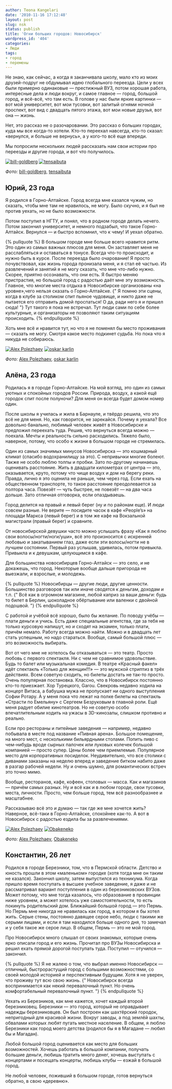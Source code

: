 ```yaml
---
author: Teona Kangelari
date: '2010-11-16 17:12:48'
layout: post
slug: nsk
status: publish
title: 'Огни больших городов: Новосибирск'
wordpress_id: '404'
categories:
- Люди
tags:
- город
- перемены
---
```


Не знаю, как сейчас, а когда я заканчивала школу, мало кто из моих друзей-подруг 
не обдумывал идею глобального переезда. Цели у всех были примерно
одинаковые — престижный ВУЗ, потом хорошая работа, интересные дела и люди
вокруг, и самое главное — город, большой город, и всё-всё, что там есть. В
голове у нас были яркие картинки — вот мой университет, вот мои тусовки, вот
залитый огнями ночной проспект, вот вид с двадцать пятого этажа, вот мои новые
друзья, вот она — жизнь.

Нет, это рассказ не о разочаровании. Это рассказ о больших городах, куда мы
все когда-то хотели. Кто-то переехал навсегда, кто-то сказал: «вернулся, и
больше не вернусь», а у кого-то всё еще впереди.

Мы попросили нескольких людей рассказать нам свои истории про переезды и
другие города, и вот что получилось.

[![bill-goldberg](https://lh6.googleusercontent.com/-TTAK15pwXng/Tp2L5Us_CEI/AAAAAAAAAUM/CRM3tZzroPg/s320/4728048284_35ae50fa7e_z.jpg)][1]
[![tensaibuta](https://lh4.googleusercontent.com/-NpuGN7JoeoQ/Tp2L4pUwDUI/AAAAAAAAAUE/339hJF_4pD0/s320/3462045105_beecc69c74_z.jpg)][2]

_Фото:_ [bill-goldberg][1], [tensaibuta][2]

## Юрий, 23 года

Я родился в Горно-Алтайске. Город всегда мне казался чужим, но сказать, чтобы
мне там не нравилось, не могу. Было скучно, и я был не против уехать, но не
было возможности.

Потом поступил в НГТУ, и понял, что в родном городе делать нечего. Потом
закончил университет, и немного подзабыл, что такое Горно-Алтайск. Вернулся —
и быстро вспомнил, что к чему! И уехал обратно.

{% pullquote %}
В большом городе мне больше всего нравится ритм. Это один из самых важных
плюсов для меня. Он заставляет меня не расслабляться и оставаться в тонусе.
Всегда что-то происходит, и нужно быть в курсе. После переезда было
очарование! Я просто почувствовал, как жизнь города пронизала меня, и я стал
её частью. Из развлечений и занятий я не могу сказать, что мне что-либо нужно.
Скорее, приятно осознавать, что они есть. Я быстро меняю пристрастия, но
большой город с радостью даёт мне эту возможность. Главное, что многие места
отдыха в Новосибирске организованы «на уровне»,чего нельзя сказать о Горно-Алтайске. 
{" Я помню эти сцены, когда в клубе за столиком спит пьяное чудовище, и никто даже не пытается его отправить домой проспаться! О да, ради него я и пришел сюда! "} Тут такого я пока не встречал. Тут люди сами по себе более
культурные, и организаторы не позволяют таким ситуациям происходить.
{% endpullquote %}

Хоть мне всё и нравится тут, но что я не поменял бы место проживания — сказать
не могу. Смотря какое место подкинет судьба. Но пока что я никуда не
собираюсь.

[![Alex Polezhaev](https://lh6.googleusercontent.com/-AwWg9k_FMlg/Tp2L9zslJRI/AAAAAAAAAUQ/U445bldfSOA/s320/4548274764_61e703d05e_z.jpg)][4]
[![oskar karlin](https://lh6.googleusercontent.com/-4PTYJ7dAyZs/Tp2L-PFU3vI/AAAAAAAAAUY/DB2U5nDDMjI/s320/503718895_ff8241457a_z.jpg)][5]

_Фото:_ [Alex Polezhaev][4], [oskar karlin][5]

## Алёна, 23 года

Родилась я в городе Горно-Алтайске. На мой взгляд, это один из самых уютных и
спокойных городов России. Природа, воздух, а какой ещё городок спит после
полуночи? Для меня он всегда будет домом номер один.

После школы я училась и жила в Барнауле, и твёрдо решила, что это всё не для
меня. Но, как говорится, не зарекайся. Почему я уехала? Все довольно банально,
любимый человек живёт в Новосибирске и предложил переехать туда. Решив, что
вернуться всегда можно — поехала. Мечты и реальность сильно расходились.
Тяжело было, наверное, потому, что особо к жизни в большом городе не
стремилась.

Один из самых значимых минусов Новосибирска — это кошмарный климат (спасибо
водохранилищу за это). С непривычки многие болеют. Также не особо люблю толпы
и пробки. Зато по-другому начинаешь оценивать расстояние. Жить в двадцати
километрах от центра — это, оказывается, круто, потому что чище воздух и дом
на берегу реки. Правда, лично я это оценила не раньше, чем через год. Если
ехать на общественном транспорте, то такое расстояние преодолевается за
полтора часа. Повезёт — чуть быстрее, не повезёт — на два часа дольше. Зато
отличная отговорка, если опаздываешь.

Город делится на правый и левый берег (ну и по районам еще). И люди совсем
разные. Не верите — посидите часок в кафе «People’s» на площади Маркса (левый
берег) и в том же кафе на Вокзальной магистрали (правый берег) и сравните.

От новосибирской девушки часто можно услышать фразу «Как я люблю свои
волосы/ногти/ноги/уши», всё это произносится с искренней любовью и
закатыванием глаз, даже если эти волосы/ногти не в лучшем состоянии. Первый
раз услышав, удивилась, потом привыкла. Привыкла и к девушкам, целующимся в
кафе.

Для большинства новосибирцев Горно-Алтайск — это село, и не докажешь, что
город. Некоторые вообще дальше пригорода не выезжали, и взрослые, и молодежь.

{% pullquote %}
Новосибирцы — другие люди, другие ценности. Большинство разговоров так или
иначе сводятся к деньгам, доходам и т.п. {" Всё как в огромном магазине, любой каприз за ваши деньги: будь то билет в Берлин, шоколадное обёртывание или валенки с двойной подошвой. "}
{% endpullquote %}

С работой и учёбой всё хорошо, было бы желание. По поводу учёбы — плати деньги
и учись. Есть даже специальные агентства, где за тебя не только курсовую
напишут, но и сходят на экзамен, только плати, причём немало. Работу всегда
можно найти. Можно и в двадцать лет стать успешным, но надо стараться. Вообще,
самый большой плюс — это возможность выбирать.

Вот от чего мне не хотелось бы отказываться — это театр. Просто любовь с
первого спектакля. Ни с чем не сравнимое удовольствие. Будь то балет или
музыкальная комедия. В театре «Красный факел» идёт спектакль «Только для
женщин!!!» — это мужской стриптиз в трёх действиях. Всем советую сходить, но
билеты достать не так-то просто. Очень популярная постановка. Классно, что в
Новосибирск постоянно кто-то приезжает. Хор Турецкого, Garou. Свекровь недавно
ходила на концерт Витаса, а бабушка мужа не пропускает ни одного выступления
Софии Ротару. А у меня пока что лежат на полке билеты на спектакль «Страсти по
Емельяну» с Сергеем Безруковым в главной роли. Ещё меня радует обилие
кинотеатров. Но не советую особо впечатлительным ходить на ужасы в 3D-кинозалы, 
слишком противно и реально.

Если про рестораны и питейные заведения — например, недавно побывала в месте
под название «Пивная арена». Большое помещение, на много мест, с несколькими
бильярдными столами. Попить пиво с чем-нибудь вроде сырных палочек или луковых
колечек большой компанией — просто супер. Цены более чем приемлемые.
Популярное место для корпоративных посиделок. Неудивительно, что все столики с
диванами заказаны на неделю вперед и заведение битком набито даже в разгар
рабочей недели. Ну и очень шумно, для романтических встреч это точно мимо.

Вообще, ресторанов, кафе, кофеен, столовых — масса. Как и магазинов — причём
самых разных. Ну и всё как и в любом городе, свои тусовки, места, личности.
Просто, чем больше город, тем всё разнообразнее и масштабнее.

Рассказываю всё это и думаю — так где же мне хочется жить? Наверное, всё-таки
в Горно-Алтайске, спокойнее как-то. А вот в Новосибирск с радостью ездила бы
за развлечениями.

[![Alex Polezhaev](https://lh4.googleusercontent.com/-JGYM4idr2Ug/Tp2MC7EjCuI/AAAAAAAAAUc/MaqqxGKwwf0/s320/3604583648_04dbaaa796_z.jpg)][6]
[![Obakeneko](https://lh6.googleusercontent.com/-Usaia1ikE0g/Tp2MC_TlHEI/AAAAAAAAAUg/ICrbcHcNvVU/s320/4037658349_4afa02c3b7_z.jpg)][7]

_Фото:_ [Alex Polezhaev][6], [Obakeneko][7]

## Константин, 26 лет

Родился в городе Березники, том, что в Пермской области. Детство и юность
прошли в этом «маленьком» городке (хотя тогда мне он таким не казался).
Закончил школу, затем выпустился из техникума. Когда пришло время поступать в
высшее учебное заведение, я даже и не рассматривал вариант поступления в один
из березниковских ВУЗов. Может потому, что мне тогда казалось, что образование
в провинции ниже уровнем, а может хотелось уже самостоятельности, то есть
покинуть родительский дом. Ближайший большой город — это Пермь. Но Пермь мне
никогда не нравилась как город, в котором я бы хотел жить. Серые стены,
постоянно давящее серое небо, люди с такими же серыми лицами, и если я там
находился больше одного дня, то замечал и у себя такое же серое лицо. В общем,
Пермь — это не мой город.

Про Новосибирск много слышал от своих знакомых, которые очень ярко описали
город и его жизнь. Прочитал про ВУЗы Новосибирска и решил ехать прямой дорогой
поступать туда. Поступил — отучился — закончил.

{% pullquote %}
Я не жалею о том, что выбрал именно Новосибирск — отличный, быстрорастущий
город с большими возможностями, со своей молодой историей и перспективным
будущим. Хотя я не уверен, что проживу тут всю свою жизнь. {" Новосибирск всегда воспринимается как некий перевалочный пункт. Но очень комфортабельный перевалочный пункт. "}
{% endpullquote %}

Уехать из Березников, как мне кажется, хочет каждый второй березниковец.
Березники — это город, который не оправдывает надежды березниковцев. Он был
построен как шахтёрский городок, непригодный для красивой жизни. Вокруг
заводы, а под землёй шахты, обвалами которых любят пугать местное население. В
общем, я люблю Березники как город моего детства (родился бы я в Магадане —
любил бы и Магадан).

Любой большой город оценивается как место для больших возможностей. Хочешь
работать в большой компании, получать большие деньги, любишь тратить много
денег, хочешь выступать с концертами и посещать концерты, любишь клубы — езжай
в большой город.

Не любой человек, поживший в большом городе, готов вернуться обратно, в свою
«деревню».

   [1]: http://www.flickr.com/photos/zhihareff/4728048284/in/photostream/
   [2]: http://www.flickr.com/photos/97657657@N00/3462045105/
   [4]: http://www.flickr.com/photos/sashapo/4548274764/in/set-72157601989692833/
   [5]: http://www.flickr.com/photos/oskarlin/503718895/in/set-72157600229045780/
   [6]: http://www.flickr.com/photos/sashapo/3604583648/in/photostream/
   [7]: http://www.flickr.com/photos/obakeneko/4037658349/


